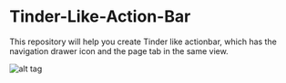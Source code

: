 # Tinder-Like-Action-Bar
This repository will help you create Tinder like actionbar, which has the navigation drawer icon and the page tab in the same view.

![alt tag](http://i.imgur.com/3Q5L5qQ.gif)
